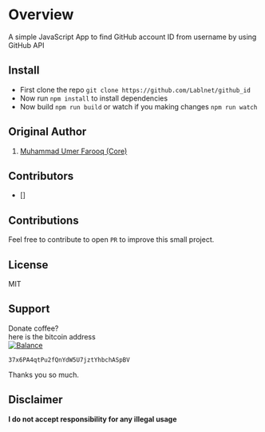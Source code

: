 # Overview
A simple JavaScript App to find GitHub account ID from username by using GitHub API

## Install
- First clone the repo  `git clone https://github.com/Lablnet/github_id`  
- Now run `npm install` to install dependencies
- Now build  `npm run build` or watch if you making changes `npm run watch`

## Original Author  
1. [Muhammad Umer Farooq (Core)](https://github.com/Lablnet)  

## Contributors
  - []

## Contributions  
Feel free to contribute to open `PR` to improve this small project.

## License  
MIT  

## Support  
Donate coffee?  
here is the bitcoin address  
[![Balance](https://img.balancebadge.io/btc/37x6PA4qtPu2fQnYdW5U7jztYhbchASpBV.svg)](https://img.balancebadge.io/btc/37x6PA4qtPu2fQnYdW5U7jztYhbchASpBV.svg)

   ```37x6PA4qtPu2fQnYdW5U7jztYhbchASpBV```  

Thanks you so much.

## Disclaimer
**I do not accept responsibility for any illegal usage**
